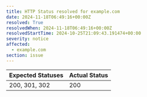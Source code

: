 ```yaml
---
title: HTTP Status resolved for example.com
date: 2024-11-18T06:49:16+00:00Z
resolved: True
resolvedWhen: 2024-11-18T06:49:16+00:00Z
resolvedStartTime: 2024-10-25T21:09:43.191474+00:00
severity: notice
affected:
  - example.com
section: issue
---
```


| Expected Statuses | Actual Status  |
|-------------------|----------------|
| 200, 301, 302 | 200 |
